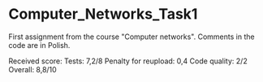 # Computer_Networks_Task1
First assignment from the course "Computer networks". Comments in the code are in Polish. 

Received score: 
Tests: 7,2/8
Penalty for reupload: 0,4
Code quality: 2/2
Overall: 8,8/10
